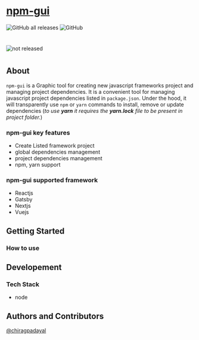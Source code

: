 # [npm-gui](https://github.com/FreakStar03/npm-gui)

![GitHub all releases](https://img.shields.io/github/downloads/FreakStar03/npm-gui/total) ![GitHub](https://img.shields.io/github/license/FreakStar03/npm-gui)

#

![not released]()

#

## About

`npm-gui` is a Graphic tool for creating new javascript frameworks project and managing project dependencies. It is a convenient tool for managing javascript project dependencies listed in `package.json`. Under the hood, it will transparently use `npm` or `yarn` commands to install, remove or update dependencies
(_to use **yarn** it requires the **yarn.lock** file to be present in project folder._)

### **npm-gui** key features

- Create Listed framework project
- global dependencies management
- project dependencies management
- npm, yarn support

### **npm-gui** supported framework

- Reactjs
- Gatsby
- Nextjs
- Vuejs

## Getting Started

### How to use

## Developement

### Tech Stack

- node

## Authors and Contributors

[@chiragpadayal](https://github.com/chiragpadyal)
